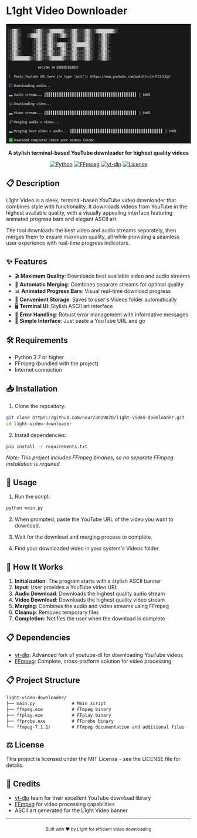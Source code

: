 # L1ght Video Downloader

<div align="center">
  
![Banner](img/img.jpg)

**A stylish terminal-based YouTube downloader for highest quality videos**

[![Python](https://img.shields.io/badge/Python-3.7%2B-blue)](https://www.python.org/)
[![FFmpeg](https://img.shields.io/badge/FFmpeg-7.1.1-red)](https://ffmpeg.org/)
[![yt-dlp](https://img.shields.io/badge/yt--dlp-latest-brightgreen)](https://github.com/yt-dlp/yt-dlp)
[![License](https://img.shields.io/badge/License-MIT-yellow)](LICENSE)

</div>

## 📋 Description

L1ght Video is a sleek, terminal-based YouTube video downloader that combines style with functionality. It downloads videos from YouTube in the highest available quality, with a visually appealing interface featuring animated progress bars and elegant ASCII art.

The tool downloads the best video and audio streams separately, then merges them to ensure maximum quality, all while providing a seamless user experience with real-time progress indicators.

## ✨ Features

- 🎬 **Maximum Quality**: Downloads best available video and audio streams
- 🔄 **Automatic Merging**: Combines separate streams for optimal quality
- 📊 **Animated Progress Bars**: Visual real-time download progress
- 💾 **Convenient Storage**: Saves to user's Videos folder automatically
- 🖥️ **Terminal UI**: Stylish ASCII art interface
- 🛑 **Error Handling**: Robust error management with informative messages
- 🔌 **Simple Interface**: Just paste a YouTube URL and go

## 🛠️ Requirements

- Python 3.7 or higher
- FFmpeg (bundled with the project)
- Internet connection

## 📥 Installation

1. Clone the repository:
```bash
git clone https://github.com/nour23019870/l1ght-video-downloader.git
cd l1ght-video-downloader
```

2. Install dependencies:
```bash
pip install -r requirements.txt
```

*Note: This project includes FFmpeg binaries, so no separate FFmpeg installation is required.*

## 📝 Usage

1. Run the script:
```bash
python main.py
```

2. When prompted, paste the YouTube URL of the video you want to download.

3. Wait for the download and merging process to complete.

4. Find your downloaded video in your system's Videos folder.

## 🔧 How It Works

1. **Initialization**: The program starts with a stylish ASCII banner
2. **Input**: User provides a YouTube video URL
3. **Audio Download**: Downloads the highest quality audio stream
4. **Video Download**: Downloads the highest quality video stream
5. **Merging**: Combines the audio and video streams using FFmpeg
6. **Cleanup**: Removes temporary files
7. **Completion**: Notifies the user when the download is complete

## 📋 Dependencies

- [yt-dlp](https://github.com/yt-dlp/yt-dlp): Advanced fork of youtube-dl for downloading YouTube videos
- [FFmpeg](https://ffmpeg.org/): Complete, cross-platform solution for video processing

## 📋 Project Structure

```
light-video-downloader/
├── main.py              # Main script
├── ffmpeg.exe           # FFmpeg binary
├── ffplay.exe           # FFplay binary
├── ffprobe.exe          # FFprobe binary
└── ffmpeg-7.1.1/        # FFmpeg documentation and additional files
```

## ⚖️ License

This project is licensed under the MIT License - see the LICENSE file for details.

## 🙏 Credits

- [yt-dlp](https://github.com/yt-dlp/yt-dlp) team for their excellent YouTube download library
- [FFmpeg](https://ffmpeg.org/) for video processing capabilities
- ASCII art generated for the L1ght Video banner

---

<div align="center">
  <sub>Built with ❤️ by L1ght for efficient video downloading</sub>
</div>
